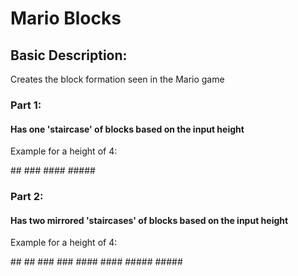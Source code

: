 <h1>Mario Blocks</h1>

<h2>Basic Description:</h2>

Creates the block formation seen in the Mario game

<h3>Part 1:</h3>

<h4>Has one 'staircase' of blocks based on the input height</h4>

Example for a height of 4:

<span>   ##</span>
<span>  ###</span>
<span> ####</span>
<span>#####</span>

<h3>Part 2:</h3>

<h4>Has two mirrored 'staircases' of blocks based on the input height</h4>

Example for a height of 4:

<span>   ##  ##</span>
<span>  ###  ###</span>
<span> ####  ####</span>
<span>#####  #####</span>